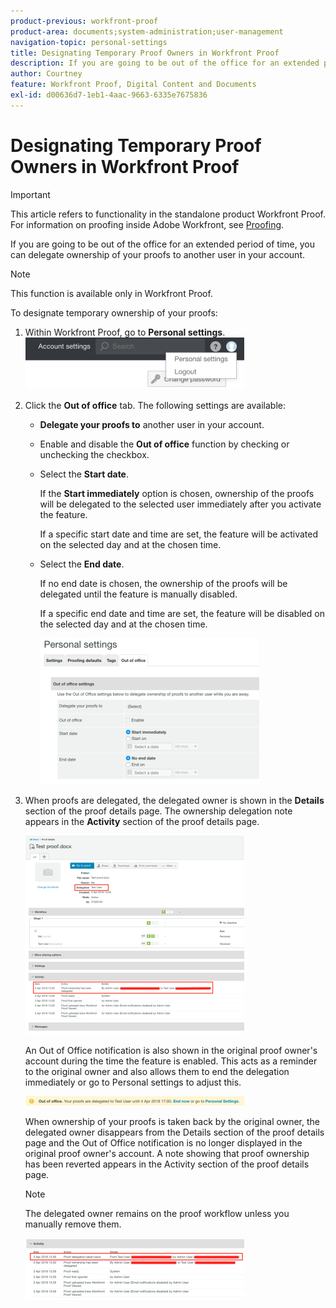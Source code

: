 ```yaml
---
product-previous: workfront-proof
product-area: documents;system-administration;user-management
navigation-topic: personal-settings
title: Designating Temporary Proof Owners in Workfront Proof
description: If you are going to be out of the office for an extended period of time, you can delegate ownership of your proofs to another user in your account.
author: Courtney
feature: Workfront Proof, Digital Content and Documents
exl-id: d00636d7-1eb1-4aac-9663-6335e7675836
---
```

# Designating Temporary Proof Owners in Workfront Proof

>[!IMPORTANT]
>
>This article refers to functionality in the standalone product Workfront Proof. For information on proofing inside Adobe Workfront, see [Proofing](../../../review-and-approve-work/proofing/proofing.md).

If you are going to be out of the office for an extended period of time, you can delegate ownership of your proofs to another user in your account.&nbsp;

>[!NOTE]
>
>This function is available only in Workfront Proof.&nbsp;

To designate temporary ownership of your proofs:&nbsp;

1. Within Workfront Proof, go to **Personal settings**.  
   ![personal-settings.png](assets/personal-settings-350x83.png)

1. Click the **Out of office** tab.&nbsp;The following settings are available:

   * **Delegate your proofs to** another user in your account.
   * Enable and disable the **Out of office** function by checking or unchecking the checkbox.
   * Select the **Start date**.

     If the **Start immediately** option is chosen, ownership of the proofs will be delegated to the selected user immediately after you activate the feature.

     If a specific start date and time are set, the feature will be activated on the selected day and at the chosen time.

   * Select the **End date**.

     If no end date is chosen, the ownership of the proofs will be delegated until the feature is manually disabled.

     If a specific end date and time are set, the feature will be disabled on the selected day and at the chosen time.

     ![out-of-office-options.png](assets/out-of-office-options-350x234.png)

1. When proofs are delegated, the delegated owner is shown in the **Details** section of the proof details page.&nbsp;The ownership delegation note appears in the **Activity** section of the proof details page.

   ![activity-section-delegated.png](assets/activity-section-delegated-350x318.png)

   An Out of Office notification is also shown in the original proof owner's account&nbsp;during the time the feature is enabled. This acts as a reminder to the original owner and also allows&nbsp;them to end the delegation immediately or go to Personal settings to adjust this.

   ![notification-on-account.png](assets/notification-on-account-350x15.png)

   When ownership of your proofs is taken back by the original owner, the delegated owner disappears from the Details section of the proof details page and the Out of Office notification is no longer displayed in the original proof owner's account. A note showing that proof ownership has been reverted appears in the Activity section of the proof details page.

   >[!NOTE]
   >
   >The delegated owner remains on the proof workflow unless you manually remove them.

   ![activity-section-taken-back.png](assets/activity-section-taken-back-350x99.png)
